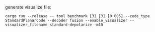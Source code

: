 

generate visualize file:

`cargo run --release -- tool benchmark [3] [3] [0.005] --code_type StandardPlanarCode --decoder fusion --enable_visualizer --visualizer_filename standard-depolarize -m10`
